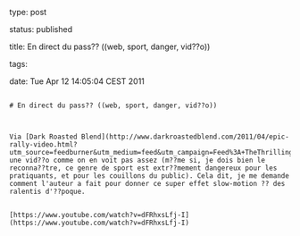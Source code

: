 type: post
status: published
title: En direct du pass?? ((web, sport, danger, vid??o))
tags: 
date: Tue Apr 12 14:05:04 CEST 2011
~~~~~~
# En direct du pass?? ((web, sport, danger, vid??o))

Via [Dark Roasted Blend](http://www.darkroastedblend.com/2011/04/epic-rally-video.html?utm_source=feedburner&utm_medium=feed&utm_campaign=Feed%3A+TheThrillingWonderStory+%28Dark+Roasted+Blend%29), une vid??o comme on en voit pas assez (m??me si, je dois bien le reconna??tre, ce genre de sport est extr??mement dangereux pour les pratiquants, et pour les couillons du public). Cela dit, je me demande comment l'auteur a fait pour donner ce super effet slow-motion ?? des ralentis d'??poque.  


[https://www.youtube.com/watch?v=dFRhxsLfj-I](https://www.youtube.com/watch?v=dFRhxsLfj-I)